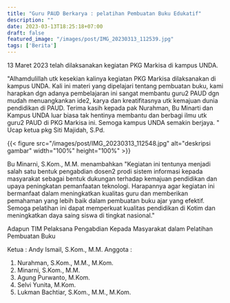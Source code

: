 ```yaml
---
title: "Guru PAUD Berkarya : pelatihan Pembuatan Buku Edukatif"
description: ""
date: 2023-03-13T18:25:18+07:00
draft: false
featured_image: "/images/post/IMG_20230313_112539.jpg"
tags: ['Berita']
---
```



13 Maret 2023 telah dilaksanakan kegiatan PKG Markisa di kampus UNDA.

"Alhamdulillah utk kesekian kalinya kegiatan PKG Markisa dilaksanakan di kampus UNDA. Kali ini materi yang dipelajari tentang pembuatan buku, kami harapkan dgn adanya pembelajaran ini sangat membantu guru2 PAUD dgn mudah menuangkankan ide2, karya dan kreatifitasnya utk kemajuan dunia pendidikan di PAUD. Terima kasih kepada pak Nurahman, Bu Minarti dan Kampus UNDA luar biasa tak hentinya membantu dan berbagi ilmu utk guru2 PAUD di PKG Markisa ini. Semoga kampus UNDA semakin berjaya. " Ucap ketua pkg Siti Majidah, S.Pd.

{{< figure src="/images/post/IMG_20230313_112548.jpg" alt="deskripsi gambar" width="100%" height="100%" >}}

Bu Minarni, S.Kom., M.M. menambahkan "Kegiatan ini tentunya menjadi salah satu bentuk pengabdian dosen2 prodi sistem informasi kepada masyarakat sebagai bentuk dukungan terhadap kemajuan pendidikan dan upaya peningkatan pemanfaatan teknologi. Harapannya agar kegiatan ini bermanfaat dalam meningkatkan kualitas guru dan memberikan pemahaman yang lebih baik dalam pembuatan buku ajar yang efektif. Semoga pelatihan ini dapat memperkuat kualitas pendidikan di Kotim dan meningkatkan daya saing siswa di tingkat nasional."

Adapun TIM Pelaksana Pengabdian Kepada Masyarakat dalam Pelatihan Pembuatan Buku

Ketua : Andy Ismail, S.Kom., M.M.
Anggota :
1. Nurahman, S.Kom., M.M., M.Kom.
2. Minarni, S.Kom., M.M.
3. Agung Purwanto, M.Kom.
4. Selvi Yunita, M.Kom.
5. Lukman Bachtiar, S.Kom., M.M., M.Kom.
